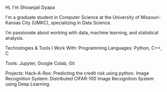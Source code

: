 Hi, I'm Shivanjali Dyapa

I'm a graduate student in Computer Science at the University of Missouri-Kansas City (UMKC), specializing in Data Science.

I’m passionate about working with data, machine learning, and statistical analysis.

Technologies & Tools I Work With: Programming Languages: Python, C++, C

Tools: Jupyter, Google Colab, Git

Projects: 
Hack-A-Roo: Predicting the credit risk using python. 
Image Recognition System: Distributed CIFAR-100 Image Recognition System using Deep Learning.
